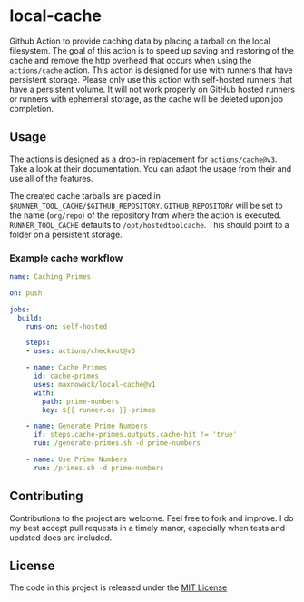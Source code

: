 # local-cache
Github Action to provide caching data by placing a tarball on the local filesystem. The goal of this action is to speed up saving and restoring of the cache and remove the http overhead that occurs when using the `actions/cache` action.
This action is designed for use with runners that have persistent storage. Please only use this action with self-hosted runners that have a persistent volume. It will not work properly on GitHub hosted runners or runners with ephemeral storage, as the cache will be deleted upon job completion.

## Usage

The actions is designed as a drop-in replacement for `actions/cache@v3`. Take a look at their documentation. You can adapt the usage from their and use all of the features.

The created cache tarballs are placed in `$RUNNER_TOOL_CACHE/$GITHUB_REPOSITORY`.
`GITHUB_REPOSITORY` will be set to the name (`org/repo`) of the repository from where the action is executed. 
`RUNNER_TOOL_CACHE` defaults to `/opt/hostedtoolcache`. This should point to a folder on a persistent storage.

### Example cache workflow

````yaml
name: Caching Primes

on: push

jobs:
  build:
    runs-on: self-hosted

    steps:
    - uses: actions/checkout@v3

    - name: Cache Primes
      id: cache-primes
      uses: maxnowack/local-cache@v1
      with:
        path: prime-numbers
        key: ${{ runner.os }}-primes

    - name: Generate Prime Numbers
      if: steps.cache-primes.outputs.cache-hit != 'true'
      run: /generate-primes.sh -d prime-numbers

    - name: Use Prime Numbers
      run: /primes.sh -d prime-numbers

````

## Contributing

Contributions to the project are welcome. Feel free to fork and improve. I do my best accept pull requests in a timely manor, especially when tests and updated docs are included.

## License

The code in this project is released under the [MIT License](LICENSE)

